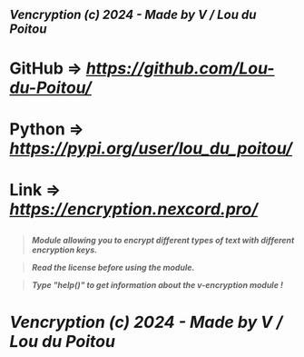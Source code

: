 ## ***Vencryption (c) 2024 - Made by V / Lou du Poitou*** ##
##
# **GitHub** => *https://github.com/Lou-du-Poitou/*
# **Python** => *https://pypi.org/user/lou_du_poitou/*
# **Link** => *https://encryption.nexcord.pro/*
##

> ***Module allowing you to encrypt different types of text with different encryption keys.***

> ***Read the license before using the module.***

> ***Type "help()" to get information about the v-encryption module !***

# ***Vencryption (c) 2024 - Made by V / Lou du Poitou***